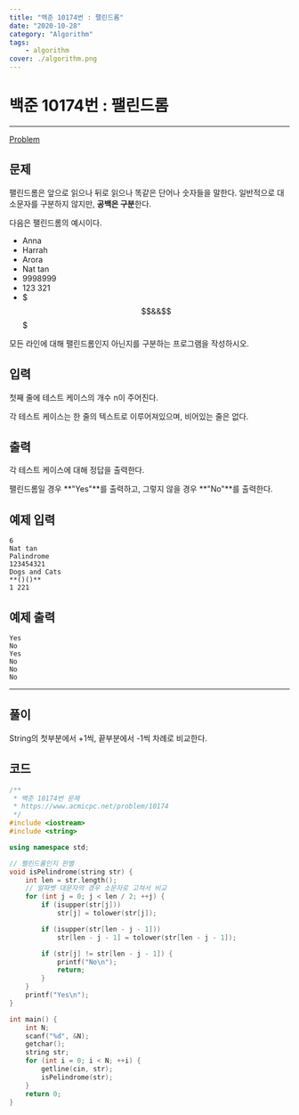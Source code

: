 ```yaml
---
title: "백준 10174번 : 팰린드롬"
date: "2020-10-28"
category: "Algorithm"
tags:
    - algorithm
cover: ./algorithm.png
---
```


# 백준 10174번 : 팰린드롬

---

[Problem](https://www.acmicpc.net/problem/10174)

## 문제

팰린드롬은 앞으로 읽으나 뒤로 읽으나 똑같은 단어나 숫자들을 말한다. 일반적으로 대소문자를 구분하지 않지만, **공백은 구분**한다.

다음은 팰린드롬의 예시이다.

- Anna
- Harrah
- Arora
- Nat tan
- 9998999
- 123 321
- $$$&&$$$

모든 라인에 대해 팰린드롬인지 아닌지를 구분하는 프로그램을 작성하시오.

## 입력

첫째 줄에 테스트 케이스의 개수 n이 주어진다.

각 테스트 케이스는 한 줄의 텍스트로 이루어져있으며, 비어있는 줄은 없다.

## 출력

각 테스트 케이스에 대해 정답을 출력한다.

팰린드롬일 경우 **"Yes"**를 출력하고, 그렇지 않을 경우 **"No"**를 출력한다.



## 예제 입력 

```
6
Nat tan
Palindrome 
123454321
Dogs and Cats
**()()**
1 221
```

## 예제 출력

```
Yes
No
Yes
No
No
No
```

---



## 풀이

String의 첫부분에서 +1씩, 끝부분에서 -1씩 차례로 비교한다.



## 코드

```cpp
/**
 * 백준 10174번 문제
 * https://www.acmicpc.net/problem/10174
 */
#include <iostream>
#include <string>

using namespace std;

// 펠린드롬인지 판별
void isPelindrome(string str) {
    int len = str.length();
    // 알파벳 대문자의 경우 소문자로 고쳐서 비교
    for (int j = 0; j < len / 2; ++j) {
        if (isupper(str[j]))
            str[j] = tolower(str[j]);

        if (isupper(str[len - j - 1]))
            str[len - j - 1] = tolower(str[len - j - 1]);

        if (str[j] != str[len - j - 1]) {
            printf("No\n");
            return;
        }
    }
    printf("Yes\n");
}

int main() {
    int N;
    scanf("%d", &N);
    getchar();
    string str;
    for (int i = 0; i < N; ++i) {
        getline(cin, str);
        isPelindrome(str);
    }
    return 0;
}
```
